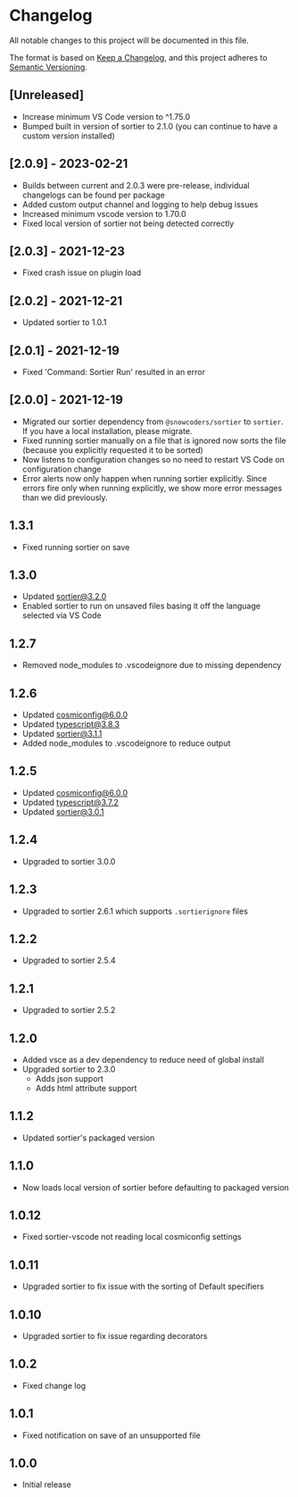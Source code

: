 # Changelog

All notable changes to this project will be documented in this file.

The format is based on [Keep a Changelog](https://keepachangelog.com/en/1.0.0/),
and this project adheres to [Semantic Versioning](https://semver.org/spec/v2.0.0.html).

## [Unreleased]

- Increase minimum VS Code version to ^1.75.0
- Bumped built in version of sortier to 2.1.0 (you can continue to have a custom version installed)

## [2.0.9] - 2023-02-21

- Builds between current and 2.0.3 were pre-release, individual changelogs can be found per package
- Added custom output channel and logging to help debug issues
- Increased minimum vscode version to 1.70.0
- Fixed local version of sortier not being detected correctly

## [2.0.3] - 2021-12-23

- Fixed crash issue on plugin load

## [2.0.2] - 2021-12-21

- Updated sortier to 1.0.1

## [2.0.1] - 2021-12-19

- Fixed 'Command: Sortier Run' resulted in an error

## [2.0.0] - 2021-12-19

- Migrated our sortier dependency from `@snowcoders/sortier` to `sortier`. If you have a local installation, please migrate.
- Fixed running sortier manually on a file that is ignored now sorts the file (because you explicitly requested it to be sorted)
- Now listens to configuration changes so no need to restart VS Code on configuration change
- Error alerts now only happen when running sortier explicitly. Since errors fire only when running explicitly, we show more error messages than we did previously.

## 1.3.1

- Fixed running sortier on save

## 1.3.0

- Updated sortier@3.2.0
- Enabled sortier to run on unsaved files basing it off the language selected via VS Code

## 1.2.7

- Removed node_modules to .vscodeignore due to missing dependency

## 1.2.6

- Updated cosmiconfig@6.0.0
- Updated typescript@3.8.3
- Updated sortier@3.1.1
- Added node_modules to .vscodeignore to reduce output

## 1.2.5

- Updated cosmiconfig@6.0.0
- Updated typescript@3.7.2
- Updated sortier@3.0.1

## 1.2.4

- Upgraded to sortier 3.0.0

## 1.2.3

- Upgraded to sortier 2.6.1 which supports `.sortierignore` files

## 1.2.2

- Upgraded to sortier 2.5.4

## 1.2.1

- Upgraded to sortier 2.5.2

## 1.2.0

- Added vsce as a dev dependency to reduce need of global install
- Upgraded sortier to 2.3.0
  - Adds json support
  - Adds html attribute support

## 1.1.2

- Updated sortier's packaged version

## 1.1.0

- Now loads local version of sortier before defaulting to packaged version

## 1.0.12

- Fixed sortier-vscode not reading local cosmiconfig settings

## 1.0.11

- Upgraded sortier to fix issue with the sorting of Default specifiers

## 1.0.10

- Upgraded sortier to fix issue regarding decorators

## 1.0.2

- Fixed change log

## 1.0.1

- Fixed notification on save of an unsupported file

## 1.0.0

- Initial release
